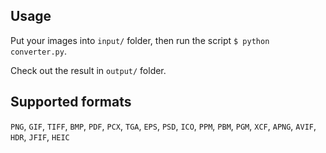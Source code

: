 ## Usage

Put your images into `input/` folder, then run the script `$ python converter.py`.

Check out the result in `output/` folder.

## Supported formats

`PNG`, `GIF`, `TIFF`, `BMP`, `PDF`, `PCX`, `TGA`, `EPS`, `PSD`, `ICO`, `PPM`, `PBM`, `PGM`, `XCF`, `APNG`, `AVIF`, `HDR`, `JFIF`, `HEIC`